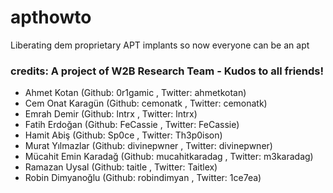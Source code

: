 # apthowto
Liberating dem proprietary APT implants so now everyone can be an apt

### credits: A project of W2B Research Team - Kudos to all friends!
- Ahmet Kotan (Github: 0r1gamic , Twitter: ahmetkotan)
- Cem Onat Karagün (Github: cemonatk , Twitter: cemonatk)
- Emrah Demir (Github: lntrx , Twitter: lntrx)
- Fatih Erdoğan (Github: FeCassie , Twitter: FeCassie)
- Hamit Abiş (Github: Sp0ce , Twitter: Th3p0ison)
- Murat Yılmazlar (Github: divinepwner , Twitter: divinepwner)
- Mücahit Emin Karadağ (Github: mucahitkaradag , Twitter: m3karadag)
- Ramazan Uysal (Github: taitle , Twitter: Taitlex)
- Robin Dimyanoğlu (Github: robindimyan , Twitter: 1ce7ea)
